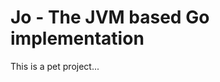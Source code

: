 Jo - The JVM based Go implementation
=====================================

This is a pet project...

